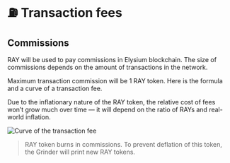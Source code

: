 # ⛽ Transaction fees

## Commissions

RAY will be used to pay commissions in Elysium blockchain. The size of commissions depends on the amount of transactions in the network.

Maximum transaction commission will be 1 RAY token. Here is the formula and a curve of a transaction fee.

Due to the inflationary nature of the RAY token, the relative cost of fees won’t grow much over time — it will depend on the ratio of RAYs and real-world inflation.

![Curve of the transaction fee](https://miro.medium.com/max/1400/1\*JPoDxDBXtsrPxO5MFO5ZLA.webp)

> RAY token burns in commissions. To prevent deflation of this token, the Grinder will print new RAY tokens.

